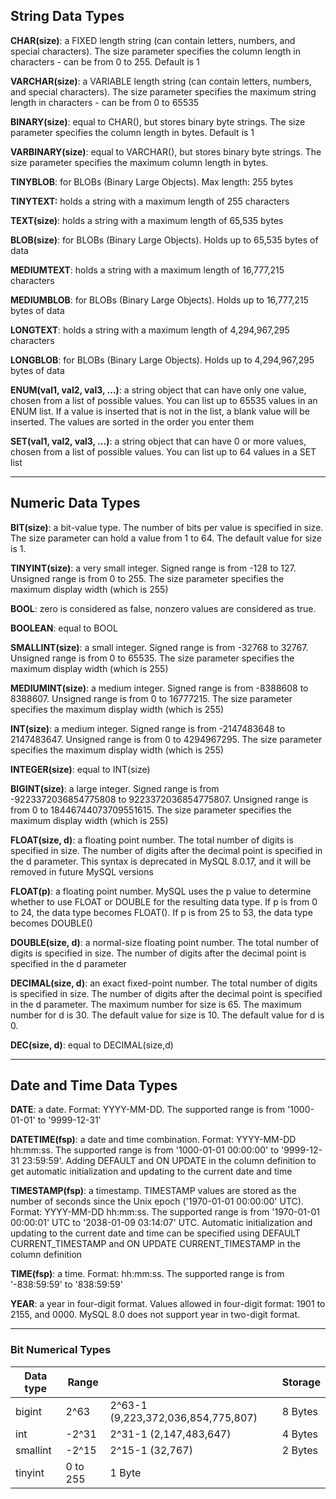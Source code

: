 ## String Data Types

**CHAR(size)**:	a FIXED length string (can contain letters, numbers, and special characters). The size parameter specifies the column length in characters - can be from 0 to 255. Default is 1

**VARCHAR(size)**: a VARIABLE length string (can contain letters, numbers, and special characters). The size parameter specifies the maximum string length in characters - can be from 0 to 65535

**BINARY(size)**: equal to CHAR(), but stores binary byte strings. The size parameter specifies the column length in bytes. Default is 1

**VARBINARY(size)**: equal to VARCHAR(), but stores binary byte strings. The size parameter specifies the maximum column length in bytes.

**TINYBLOB**: for BLOBs (Binary Large Objects). Max length: 255 bytes

**TINYTEXT:** holds a string with a maximum length of 255 characters

**TEXT(size)**: holds a string with a maximum length of 65,535 bytes

**BLOB(size)**: for BLOBs (Binary Large Objects). Holds up to 65,535 bytes of data

**MEDIUMTEXT**: holds a string with a maximum length of 16,777,215 characters

**MEDIUMBLOB**: for BLOBs (Binary Large Objects). Holds up to 16,777,215 bytes of data

**LONGTEXT**: holds a string with a maximum length of 4,294,967,295 characters

**LONGBLOB**: for BLOBs (Binary Large Objects). Holds up to 4,294,967,295 bytes of data

**ENUM(val1, val2, val3, ...)**: a string object that can have only one value, chosen from a list of possible values. You can list up to 65535 values in an ENUM list. If a value is inserted that is not in the list, a blank value will be inserted. The values are sorted in the order you enter them

**SET(val1, val2, val3, ...)**: a string object that can have 0 or more values, chosen from a list of possible values. You can list up to 64 values in a SET list

---

## Numeric Data Types

**BIT(size)**: a bit-value type. The number of bits per value is specified in size. The size parameter can hold a value from 1 to 64. The default value for size is 1.

**TINYINT(size)**: a very small integer. Signed range is from -128 to 127. Unsigned range is from 0 to 255. The size parameter specifies the maximum display width (which is 255)

**BOOL**: zero is considered as false, nonzero values are considered as true.

**BOOLEAN**: equal to BOOL

**SMALLINT(size)**:	a small integer. Signed range is from -32768 to 32767. Unsigned range is from 0 to 65535. The size parameter specifies the maximum display width (which is 255)

**MEDIUMINT(size)**: a medium integer. Signed range is from -8388608 to 8388607. Unsigned range is from 0 to 16777215. The size parameter specifies the maximum display width (which is 255)

**INT(size)**: a medium integer. Signed range is from -2147483648 to 2147483647. Unsigned range is from 0 to 4294967295. The size parameter specifies the maximum display width (which is 255)

**INTEGER(size)**: equal to INT(size)

**BIGINT(size)**: a large integer. Signed range is from -9223372036854775808 to 9223372036854775807. Unsigned range is from 0 to 18446744073709551615. The size parameter specifies the maximum display width (which is 255)

**FLOAT(size, d)**:	a floating point number. The total number of digits is specified in size. The number of digits after the decimal point is specified in the d parameter. This syntax is deprecated in MySQL 8.0.17, and it will be removed in future MySQL versions

**FLOAT(p)**: a floating point number. MySQL uses the p value to determine whether to use FLOAT or DOUBLE for the resulting data type. If p is from 0 to 24, the data type becomes FLOAT(). If p is from 25 to 53, the data type becomes DOUBLE()

**DOUBLE(size, d)**: a normal-size floating point number. The total number of digits is specified in size. The number of digits after the decimal point is specified in the d parameter

**DECIMAL(size, d)**: an exact fixed-point number. The total number of digits is specified in size. The number of digits after the decimal point is specified in the d parameter. The maximum number for size is 65. The maximum number for d is 30. The default value for size is 10. The default value for d is 0.

**DEC(size, d)**: equal to DECIMAL(size,d)

---

## Date and Time Data Types

**DATE**: a date. Format: YYYY-MM-DD. The supported range is from '1000-01-01' to '9999-12-31'

**DATETIME(fsp)**: a date and time combination. Format: YYYY-MM-DD hh:mm:ss. The supported range is from '1000-01-01 00:00:00' to '9999-12-31 23:59:59'. Adding DEFAULT and ON UPDATE in the column definition to get automatic initialization and updating to the current date and time

**TIMESTAMP(fsp)**:	a timestamp. TIMESTAMP values are stored as the number of seconds since the Unix epoch ('1970-01-01 00:00:00' UTC). Format: YYYY-MM-DD hh:mm:ss. The supported range is from '1970-01-01 00:00:01' UTC to '2038-01-09 03:14:07' UTC. Automatic initialization and updating to the current date and time can be specified using DEFAULT CURRENT_TIMESTAMP and ON UPDATE CURRENT_TIMESTAMP in the column definition

**TIME(fsp)**: a time. Format: hh:mm:ss. The supported range is from '-838:59:59' to '838:59:59'

**YEAR**: a year in four-digit format. Values allowed in four-digit format: 1901 to 2155, and 0000. MySQL 8.0 does not support year in two-digit format.

---

### Bit Numerical Types

| Data type  |  Range       |                            | Storage |
| -----------|--------------|----------------------------|-------- |
| bigint     | 2^63 | 2^63-1 (9,223,372,036,854,775,807) | 8 Bytes |
| int        | -2^31 | 2^31-1 (2,147,483,647)            | 4 Bytes |
| smallint   | -2^15 | 2^15-1 (32,767)                   | 2 Bytes |
| tinyint    | 0 to 255                                  | 1 Byte  |
